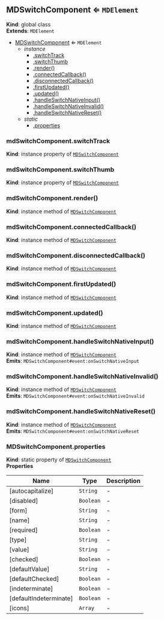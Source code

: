 <a name="MDSwitchComponent"></a>

## MDSwitchComponent ⇐ <code>MDElement</code>

**Kind**: global class  
**Extends**: <code>MDElement</code>

-   [MDSwitchComponent](#MDSwitchComponent) ⇐ <code>MDElement</code>
    -   _instance_
        -   [.switchTrack](#MDSwitchComponent+switchTrack)
        -   [.switchThumb](#MDSwitchComponent+switchThumb)
        -   [.render()](#MDSwitchComponent+render)
        -   [.connectedCallback()](#MDSwitchComponent+connectedCallback)
        -   [.disconnectedCallback()](#MDSwitchComponent+disconnectedCallback)
        -   [.firstUpdated()](#MDSwitchComponent+firstUpdated)
        -   [.updated()](#MDSwitchComponent+updated)
        -   [.handleSwitchNativeInput()](#MDSwitchComponent+handleSwitchNativeInput)
        -   [.handleSwitchNativeInvalid()](#MDSwitchComponent+handleSwitchNativeInvalid)
        -   [.handleSwitchNativeReset()](#MDSwitchComponent+handleSwitchNativeReset)
    -   _static_
        -   [.properties](#MDSwitchComponent.properties)

<a name="MDSwitchComponent+switchTrack"></a>

### mdSwitchComponent.switchTrack

**Kind**: instance property of [<code>MDSwitchComponent</code>](#MDSwitchComponent)  
<a name="MDSwitchComponent+switchThumb"></a>

### mdSwitchComponent.switchThumb

**Kind**: instance property of [<code>MDSwitchComponent</code>](#MDSwitchComponent)  
<a name="MDSwitchComponent+render"></a>

### mdSwitchComponent.render()

**Kind**: instance method of [<code>MDSwitchComponent</code>](#MDSwitchComponent)  
<a name="MDSwitchComponent+connectedCallback"></a>

### mdSwitchComponent.connectedCallback()

**Kind**: instance method of [<code>MDSwitchComponent</code>](#MDSwitchComponent)  
<a name="MDSwitchComponent+disconnectedCallback"></a>

### mdSwitchComponent.disconnectedCallback()

**Kind**: instance method of [<code>MDSwitchComponent</code>](#MDSwitchComponent)  
<a name="MDSwitchComponent+firstUpdated"></a>

### mdSwitchComponent.firstUpdated()

**Kind**: instance method of [<code>MDSwitchComponent</code>](#MDSwitchComponent)  
<a name="MDSwitchComponent+updated"></a>

### mdSwitchComponent.updated()

**Kind**: instance method of [<code>MDSwitchComponent</code>](#MDSwitchComponent)  
<a name="MDSwitchComponent+handleSwitchNativeInput"></a>

### mdSwitchComponent.handleSwitchNativeInput()

**Kind**: instance method of [<code>MDSwitchComponent</code>](#MDSwitchComponent)  
**Emits**: <code>MDSwitchComponent#event:onSwitchNativeInput</code>  
<a name="MDSwitchComponent+handleSwitchNativeInvalid"></a>

### mdSwitchComponent.handleSwitchNativeInvalid()

**Kind**: instance method of [<code>MDSwitchComponent</code>](#MDSwitchComponent)  
**Emits**: <code>MDSwitchComponent#event:onSwitchNativeInvalid</code>  
<a name="MDSwitchComponent+handleSwitchNativeReset"></a>

### mdSwitchComponent.handleSwitchNativeReset()

**Kind**: instance method of [<code>MDSwitchComponent</code>](#MDSwitchComponent)  
**Emits**: <code>MDSwitchComponent#event:onSwitchNativeReset</code>  
<a name="MDSwitchComponent.properties"></a>

### MDSwitchComponent.properties

**Kind**: static property of [<code>MDSwitchComponent</code>](#MDSwitchComponent)  
**Properties**

| Name                   | Type                 | Description |
| ---------------------- | -------------------- | ----------- |
| [autocapitalize]       | <code>String</code>  | -           |
| [disabled]             | <code>Boolean</code> | -           |
| [form]                 | <code>String</code>  | -           |
| [name]                 | <code>String</code>  | -           |
| [required]             | <code>Boolean</code> | -           |
| [type]                 | <code>String</code>  | -           |
| [value]                | <code>String</code>  | -           |
| [checked]              | <code>Boolean</code> | -           |
| [defaultValue]         | <code>String</code>  | -           |
| [defaultChecked]       | <code>Boolean</code> | -           |
| [indeterminate]        | <code>Boolean</code> | -           |
| [defaultIndeterminate] | <code>Boolean</code> | -           |
| [icons]                | <code>Array</code>   | -           |
